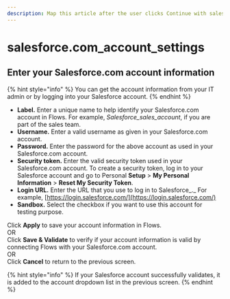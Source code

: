 ```yaml
---
description: Map this article after the user clicks Continue with salesforce.com selected.
---
```


# salesforce.com\_account\_settings

## Enter your Salesforce.com account information

{% hint style="info" %}
You can get the account information from your IT admin or by logging into your Salesforce account.
{% endhint %}

* **Label.** Enter a unique name to help identify your Salesforce.com account in Flows. For example, _Salesforce\_sales\_account_, if you are part of the sales team.
* **Username.** Enter a valid username as given in your Salesforce.com account.
* **Password.** Enter the password for the above account as used in your Salesforce.com account.
* **Security token.** Enter the valid security token used in your Salesforce.com account. To create a security token, log in to your Salesforce account and go to Personal **Setup** &gt; **My Personal Information** &gt; **Reset My Security Token**.
* **Login URL.** Enter the URL that you use to log in to Salesforce_._ For example, [https://login.salesforce.com/](https://login.salesforce.com/)
* **Sandbox.** Select the checkbox if you want to use this account for testing purpose.

Click **Apply** to save your account information in Flows.  
OR  
Click **Save & Validate** to verify if your account information is valid by connecting Flows with your Salesforce.com account.  
OR  
Click **Cancel** to return to the previous screen.

{% hint style="info" %}
If your Salesforce account successfully validates, it is added to the account dropdown list in the previous screen.
{% endhint %}









